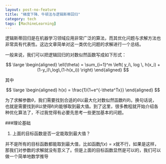```yaml
---
layout: post-no-feature
title: "梯度下降、牛顿法与逻辑斯蒂回归"
category: tech
tags: [MachineLearning]
---
```


逻辑斯蒂回归是在机器学习领域应用非常广泛的算法，而其优化问题与求解方法也非常具有代表性。这边文章简单对这一类优化问题的求解进行一个总结。

一般来说，我们可以把逻辑回归的对数似然函数写成如下形式：

$$
\large
\begin{aligned}
\ell(\theta) = \sum_{i=1}^m \left( y_i\, log \, h(x_i) + (1-y_i)\,log\,(1-h(x_i)) \right)
\end{aligned}
$$

其中

$$
\large
\begin{aligned}
h(x) = \frac{1}{1+e^{-\theta^Tx}}
\end{aligned}
$$

为了求解参数$\theta$，我们需要找到合适的$\theta$以最大化对数似然函数$\ell(\theta)$。换句话说，也就是需要找到$\theta$以使得$\ell(\theta)$能够取到最大值。到了这里，很多教程就开始介绍各种优化算法了，不过我觉得有必要先思考一些更加基本的问题。

###理论基础
1. 上面的目标函数是否一定能取到最大值？

并不是所有的目标函数都能取到最大值，比如函数$f(x)=x$就不行，如果是这样，那我们对参数的求解就没有意义了。但是上面的目标函数显然是可以的，我们可以做一个简单地数学推导